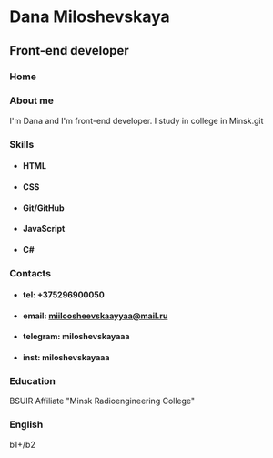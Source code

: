# Dana Miloshevskaya
## Front-end developer

### Home

### About me
I'm Dana and I'm front-end developer. I study in college in Minsk.git 

### Skills
* #### HTML
* #### CSS
* #### Git/GitHub
* #### JavaScript
* #### C#

### Contacts
* #### tel: +375296900050
* #### email: miiloosheevskaayyaa@mail.ru
* #### telegram: miloshevskayaaa
* #### inst: miloshevskayaaa

### Education
BSUIR Affiliate "Minsk Radioengineering College"

### English
b1+/b2
